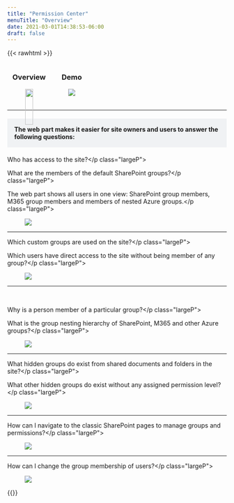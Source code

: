 ```yaml
---
title: "Permission Center"
menuTitle: "Overview"
date: 2021-03-01T14:38:53-06:00
draft: false
---
```

{{< rawhtml >}}
    <!-- first section -->
    <div style="display:flex;">
        <div style="text-align:center;">
            <h3>Overview</h3>
            <figure>
                <a href="/images/Overview.png" data-featherlight="image">
                    <img src="/images/Overview.png" style="width:94%;"/>
                </a>
            </figure>
        </div>
        <div style="text-align:center;">
            <h3>Demo</h3>
            <figure>
                <a href="/images/Overview.gif" data-featherlight="image">
                    <img src="/images/Overview.gif" />
                </a>
            </figure>
        </div>
    </div>
    <hr style="clear:both;">
    <!-- other sections -->
    <div style="max-width:56em">
        <h4 style="background-color:#F0F2F4;padding:1rem;">The web part makes it easier for site owners and users to answer the following questions:</h4>
        <div class="imageTextContainer">
            <div class="imageText">
                <p class="largeP">Who has access to the site?</p class="largeP">
                <p class="largeP">What are the members of the default SharePoint groups?</p class="largeP">
                <p class="largeP">The web part shows all users in one view: SharePoint group members, M365 group members and members of nested Azure groups.</p class="largeP">           </div>
            <figure class="right500">
                <a href="/images/01.png" data-featherlight="image">
                    <img src="/images/01.png" />
                </a>
            </figure>
        </div>
        <hr style="clear:both;">
        <div class="imageTextContainer">
            <div class="imageText">
                <p class="largeP">Which custom groups are used on the site?</p class="largeP">
                <p class="largeP">Which users have direct access to the site without being member of any group?</p class="largeP">
            </div>
            <figure class="right500">
                <a href="/images/02.png" data-featherlight="image">
                    <img src="/images/02.png" />
                </a>
            </figure>
        </div>
        <hr style="clear:both;">    
        <div class="imageTextContainer">
            <div class="imageText">
                <p class="largeP">Why is a person member of a particular group?</p class="largeP">
                <p class="largeP">What is the group nesting hierarchy of SharePoint, M365 and other Azure groups?</p class="largeP">
            </div>
            <figure class="right500">
                <a href="/images/03.png" data-featherlight="image">
                    <img src="/images/03.png" />
                </a>
            </figure>
        </div>
        <hr style="clear:both;">
        <div class="imageTextContainer">
            <div class="imageText">
                <p class="largeP">What hidden groups do exist from shared documents and folders in the site?</p class="largeP">
                <p class="largeP">What other hidden groups do exist without any assigned permission level?</p class="largeP">
            </div>
            <div style="flex-shrink:0;">
            <figure class="right500">
                <a href="/images/04.png" data-featherlight="image">
                    <img src="/images/04.png" />
                </a>
            </figure>
            </div>
        </div>
        <hr style="clear:both;">
        <div class="imageTextContainer">
            <div class="imageText">
                <p class="largeP">How can I navigate to the classic SharePoint pages to manage groups and permissions?</p class="largeP">
            </div>
            <figure class="right500">
                <a href="/images/05.png" data-featherlight="image">
                    <img src="/images/05.png" />
                </a>
            </figure>
        </div>
        <hr style="clear:both;">
        <div class="imageTextContainer">
            <div class="imageText">
                <p class="largeP">How can I change the group membership of users?</p class="largeP">
            </div>
            <figure class="right500">
                <a href="/images/06.png" data-featherlight="image">
                    <img src="/images/06.png" />
                </a>
            </figure>
        </div>
    </div>
{{</rawhtml >}}

